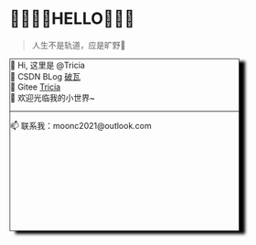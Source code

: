 # 💛💜💛💜HELLO💜💛💜
> 人生不是轨道，应是旷野🌻
<div style="width:400px; height:300px; border: 1px solid #333; box-shadow: 10px 5px 5px black;">
    👋 Hi, 这里是 @Tricia
    <br />
    🌱 CSDN BLog  <a href="https://blog.csdn.net/qq_41675812">破瓦</a> 
    <br />
    🌱 Gitee <a href="https://gitee.com/chy99">Tricia</a>
    <br />
    💞️ 欢迎光临我的小世界~
    <hr />
    📫 联系我：moonc2021@outlook.com
</div>
